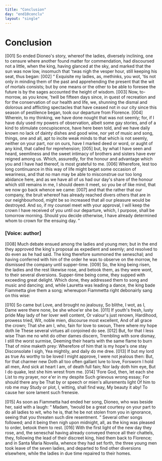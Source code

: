 ```yaml
---
title: "Conclusion"
day: "end10conclu"
layout: "single"
---
```

<div id="d10conclu" type="conclusion" who="author">
 <h1>
  Conclusion
 </h1>
 <p>
  <a name="p00970001">
   [001]
  </a>
  So ended Dioneo's story, whereof the ladies, diversely inclining,
 one to censure where another found matter for commendation, had
 discoursed not a little, when the king, having glanced at the sky,
 and marked that the sun was now low, insomuch that 'twas nigh the
 vesper hour, still keeping his seat, thus began:
  <a name="p00970002">
   [002]
  </a>
  <q direct="unspecified">
   Exquisite my
 ladies, as, methinks, you wot, 'tis not only in minding them of
 the past and apprehending the present that the wit of mortals
 consists; but by one means or the other to be able to foresee the
 future is by the sages accounted the height of wisdom.
   <a name="p00970003">
    [003]
   </a>
   Now,
 to-morrow, as you know, 'twill be fifteen days since, in quest of
 recreation and for the conservation of our health and life, we, shunning
 the dismal and dolorous and afflicting spectacles that have ceased
 not in our city since this season of pestilence began, took our departure
 from Florence.
   <a name="p00970004">
    [004]
   </a>
   Wherein, to my thinking, we have done
 nought that was not seemly; for, if I have duly used my powers of
 observation, albeit some gay stories, and of a kind to stimulate
 concupiscence,
 have here been told, and we have daily known no lack
 of dainty dishes and good wine, nor yet of music and song, things,
 one and all, apt to incite weak minds to that which is not seemly,
 neither on your part, nor on ours, have I marked deed or word, or
 aught of any kind, that called for reprehension;
   <a name="p00970005">
    [005]
   </a>
   but, by what I have
 seen and heard, seemliness and the sweet intimacy of brothers and
 sisters have ever reigned among us. Which, assuredly, for the honour
 and advantage which you and I have had thereof, is most grateful to
   me.
   <a name="p00970006">
    [006]
   </a>
   Wherefore, lest too long continuance in this way of life might
 beget some occasion of weariness, and that no man may be able to
 misconstrue our too long abidance here, and as we have all of us had
 our day's share of the honour which still remains in me, I should
 deem it meet, so you be of like mind, that we now go back whence
 we came:
   <a name="p00970007">
    [007]
   </a>
   and that the rather that our company, the bruit whereof
 has already reached divers others that are in our neighbourhood, might
 be so increased that all our pleasure would be destroyed. And so, if
 my counsel meet with your approval, I will keep the crown I have
 received of you until our departure, which, I purpose, shall be tomorrow
 morning. Should you decide otherwise, I have already
 determined whom to crown for the ensuing day.
  </q>
 </p>
 <p>
  <h3>
   [Voice: author]
  </h3>
 </p>
 <p>
  <a name="p00970008">
   [008]
  </a>
  Much debate ensued among the ladies and young men; but in
 the end they approved the king's proposal as expedient and seemly;
 and resolved to do even as he had said. The king therefore
 summoned the seneschal; and having conferred with him of the
 order he was to observe on the morrow, he dismissed the company
 until supper-time.
  <a name="p00970009">
   [009]
  </a>
  So, the king being risen, the ladies and the rest
 likewise rose, and betook them, as they were wont, to their several
 diversions. Supper-time being come, they supped with exceeding
 great delight. Which done, they addressed them to song and music
 and dancing; and, while Lauretta was leading a dance, the king bade
 Fiammetta give them a song; whereupon Fiammetta right debonairly
 sang on this wise:
 </p>
 <div3 type="song" who="fiammetta">
  <lg>
   <a name="p00970010">
    [010]
   </a>
   <l>
    So came but Love, and brought no jealousy,
   </l>
   <l>
    So blithe, I wot, as I,
   </l>
   <l>
    Dame were there none, be she whoe'er she be.
   </l>
  </lg>
  <lg>
   <a name="p00970011">
    [011]
   </a>
   <l>
    If youth's fresh, lusty pride
   </l>
   <l>
    May lady of her lover well content,
   </l>
   <l>
    Or valour's just renown,
   </l>
   <l>
    Hardihood, prowess tried,
   </l>
   <l>
    Wit, noble mien, discourse most excellent,
   </l>
   <l>
    And of all grace the crown;
   </l>
   <l>
    That she am I, who, fain for love to swoun,
   </l>
   <l>
    There where my hope doth lie
   </l>
   <l>
    These several virtues all conjoined do see.
   </l>
  </lg>
  <lg>
   <a name="p00970012">
    [012]
   </a>
   <l>
    But, for that I less wise
   </l>
   <l>
    Than me no whit do other dames discern,
   </l>
   <l>
    Trembling with sore dismay,
   </l>
   <l>
    I still the worst surmise,
   </l>
   <l>
    Deeming their hearts with the same flame to burn
   </l>
   <l>
    That of mine maketh prey:
   </l>
   <l>
    Wherefore of him that is my hope's one stay
   </l>
   <l>
    Disconsolate I sigh,
   </l>
   <l>
    Yea mightily, and daily do me dree.
   </l>
  </lg>
  <lg>
   <a name="p00970013">
    [013]
   </a>
   <l>
    If but my lord as true
   </l>
   <l>
    As worthy to be loved I might approve,
   </l>
   <l>
    I were not jealous then:
   </l>
   <l>
    But, for that charmer new
   </l>
   <l>
    Doth all too often gallant lure to love,
   </l>
   <l>
    Forsworn I hold all men,
   </l>
   <l>
    And sick at heart I am, of death full fain;
   </l>
   <l>
    Nor lady doth him eye,
   </l>
   <l>
    But I do quake, lest she him wrest from me.
   </l>
  </lg>
  <lg>
   <a name="p00970014">
    [014]
   </a>
   <l>
    'Fore God, then, let each she
   </l>
   <l>
    List to my prayer, nor e'er in my despite
   </l>
   <l>
    Such grievous wrong essay;
   </l>
   <l>
    For should there any be
   </l>
   <l>
    That by or speech or mien's allurements light
   </l>
   <l>
    Of him to rob me may
   </l>
   <l>
    Study or plot, I, witting, shall find way,
   </l>
   <l>
    My beauty it aby!
   </l>
   <l>
    To cause her sore lament such frenesie.
   </l>
  </lg>
 </div3>
 <p>
  <a name="p00970015">
   [015]
  </a>
  As soon as Fiammetta had ended her song, Dioneo, who was
 beside her, said with a laugh:
  <q direct="unspecified">
   Madam, 'twould be a great courtesy
 on your part to do all ladies to wit, who he is, that he be not stolen
 from you in ignorance, seeing that you threaten such dire resentment.
  </q>
  Several other songs followed; and it being then nigh upon
 midnight, all, as the king was pleased to order, betook them to rest.
  <a name="p00970016">
   [016]
  </a>
  With the first light of the new day they rose, and, the seneschal
 having already conveyed thence all their chattels, they, following the
 lead of their discreet king, hied them back to Florence; and in Santa
 Maria Novella, whence they had set forth, the three young men
  took leave of the seven ladies, and departed to find other diversions
 elsewhere, while the ladies in due time repaired to their homes.
 </p>
</div>